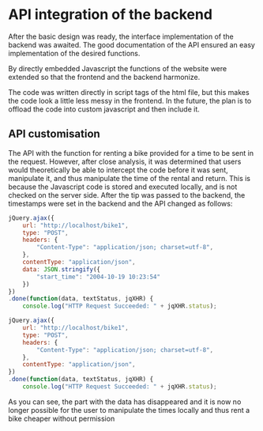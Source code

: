 # API integration of the backend
After the basic design was ready, the interface implementation of the backend was awaited. The good documentation of the API ensured an easy implementation of the desired functions. 

By directly embedded Javascript the functions of the website were extended so that the frontend and the backend harmonize.

The code was written directly in script tags of the html file, but this makes the code look a little less messy in the frontend. In the future, the plan is to offload the code into custom javascript and then include it.

## API customisation
The API with the function for renting a bike provided for a time to be sent in the request. However, after close analysis, it was determined that users would theoretically be able to intercept the code before it was sent, manipulate it, and thus manipulate the time of the rental and return. This is because the Javascript code is stored and executed locally, and is not checked on the server side.
After the tip was passed to the backend, the timestamps were set in the backend and the API changed as follows:


```javascript
jQuery.ajax({
    url: "http://localhost/bike1",
    type: "POST",
    headers: {
        "Content-Type": "application/json; charset=utf-8",
    },
    contentType: "application/json",
    data: JSON.stringify({
        "start_time": "2004-10-19 10:23:54"
    })
})
.done(function(data, textStatus, jqXHR) {
    console.log("HTTP Request Succeeded: " + jqXHR.status);
```
```javascript
jQuery.ajax({
    url: "http://localhost/bike1",
    type: "POST",
    headers: {
        "Content-Type": "application/json; charset=utf-8",
    },
    contentType: "application/json",
})
.done(function(data, textStatus, jqXHR) {
    console.log("HTTP Request Succeeded: " + jqXHR.status);
```
As you can see, the part with the data has disappeared and it is now no longer possible for the user to manipulate the times locally and thus rent a bike cheaper without permission

